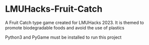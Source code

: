 # LMUHacks-Fruit-Catch
A Fruit Catch type game created for LMUHacks 2023. It is themed to promote biodegradable foods and avoid the use of plastics


Python3 and PyGame must be installed to run this project
